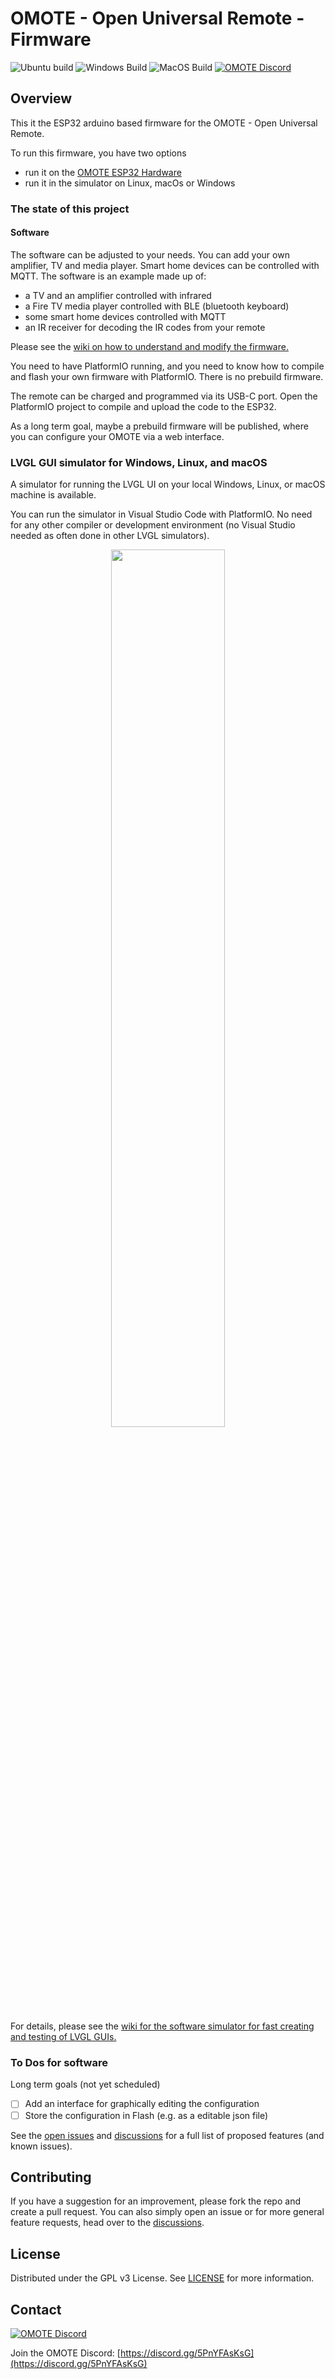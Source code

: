 # OMOTE - Open Universal Remote - Firmware

![Ubuntu build](https://github.com/OMOTE-Community/OMOTE-Firmware/actions/workflows/build-platformio-ubuntu.yml/badge.svg)
![Windows Build](https://github.com/OMOTE-Community/OMOTE-Firmware/actions/workflows/build-platformio-windows.yml/badge.svg)
![MacOS Build](https://github.com/OMOTE-Community/OMOTE-Firmware/actions/workflows/build-platformio-macos.yml/badge.svg)
[![OMOTE Discord](https://discordapp.com/api/guilds/1138116475559882852/widget.png?style=shield)][link1]

## Overview

This it the ESP32 arduino based firmware for the OMOTE - Open Universal Remote.

To run this firmware, you have two options
*  run it on the [OMOTE ESP32 Hardware](https://github.com/OMOTE-Community/OMOTE-Hardware/)
*  run it in the simulator on Linux, macOs or Windows

### The state of this project

#### Software
The software can be adjusted to your needs. You can add your own amplifier, TV and media player. Smart home devices can be controlled with MQTT. The software is an example made up of:
* a TV and an amplifier controlled with infrared
* a Fire TV media player controlled with BLE (bluetooth keyboard)
* some smart home devices controlled with MQTT
* an IR receiver for decoding the IR codes from your remote

Please see the [wiki on how to understand and modify the firmware.](https://github.com/OMOTE-Community/OMOTE-Firmware/wiki/How-to-understand-and-modify-the-firmware)

You need to have PlatformIO running, and you need to know how to compile and flash your own firmware with PlatformIO. There is no prebuild firmware.

The remote can be charged and programmed via its USB-C port. Open the PlatformIO project to compile and upload the code to the ESP32.

As a long term goal, maybe a prebuild firmware will be published, where you can configure your OMOTE via a web interface.

### LVGL GUI simulator for Windows, Linux, and macOS

A simulator for running the LVGL UI on your local Windows, Linux, or macOS machine is available.

You can run the simulator in Visual Studio Code with PlatformIO. No need for any other compiler or development environment (no Visual Studio needed as often done in other LVGL simulators).
<div align="center">
  <img src="images/WindowsSimulator.gif" width="60%">
</div>

For details, please see the [wiki for the software simulator for fast creating and testing of LVGL GUIs.](https://github.com/OMOTE-Community/OMOTE-Firmware/wiki/Software-simulator-for-fast-creating-and-testing-of-LVGL-GUIs)

### To Dos for software

Long term goals (not yet scheduled)
- [ ] Add an interface for graphically editing the configuration
- [ ] Store the configuration in Flash (e.g. as a editable json file)

See the [open issues](https://github.com/OMOTE-Community/OMOTE-Firmware/issues) and [discussions](https://github.com/OMOTE-Community/OMOTE-Firmware/discussions) for a full list of proposed features (and known issues).

## Contributing

If you have a suggestion for an improvement, please fork the repo and create a pull request. You can also simply open an issue or for more general feature requests, head over to the [discussions](https://github.com/OMOTE-Community/OMOTE-Firmware/discussions).

## License

Distributed under the GPL v3 License. See [LICENSE](https://github.com/OMOTE-Community/OMOTE-Firmware/blob/main/LICENSE) for more information.

## Contact

[![OMOTE Discord](https://discordapp.com/api/guilds/1138116475559882852/widget.png?style=banner2 "OMOTE Discord")][link1]

Join the OMOTE Discord: [https://discord.gg/5PnYFAsKsG](https://discord.gg/5PnYFAsKsG)

[link1]: https://discord.gg/5PnYFAsKsG
